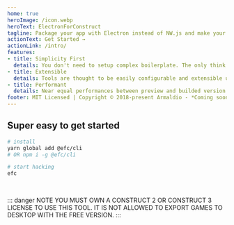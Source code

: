 ```yaml
---
home: true
heroImage: /icon.webp
heroText: ElectronForConstruct
tagline: Package your app with Electron instead of NW.js and make your game development a breeze
actionText: Get Started →
actionLink: /intro/
features:
- title: Simplicity First
  details: You don't need to setup complex boilerplate. The only think you need is a configuration file. Most of the things are preconfigured, context aware and user-friendly. Plug and play.
- title: Extensible
  details: Tools are thought to be easily configurable and extensible using plugins. It also comes with a well defined API that allow to extend efc by yourself*.
- title: Performant
  details: Near equal performances between preview and builded version. Electron is more stable than NW.js*.
footer: MIT Licensed | Copyright © 2018-present Armaldio - *Coming soon
---
```


## Super easy to get started

```bash
# install
yarn global add @efc/cli
# OR npm i -g @efc/cli 

# start hacking
efc
```

<br>

::: danger NOTE
YOU MUST OWN A CONSTRUCT 2 OR CONSTRUCT 3 LICENSE TO USE THIS TOOL. IT IS NOT ALLOWED TO EXPORT GAMES TO DESKTOP WITH THE FREE VERSION.
:::
